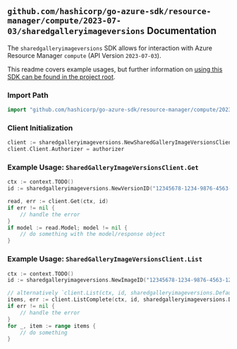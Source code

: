 
## `github.com/hashicorp/go-azure-sdk/resource-manager/compute/2023-07-03/sharedgalleryimageversions` Documentation

The `sharedgalleryimageversions` SDK allows for interaction with Azure Resource Manager `compute` (API Version `2023-07-03`).

This readme covers example usages, but further information on [using this SDK can be found in the project root](https://github.com/hashicorp/go-azure-sdk/tree/main/docs).

### Import Path

```go
import "github.com/hashicorp/go-azure-sdk/resource-manager/compute/2023-07-03/sharedgalleryimageversions"
```


### Client Initialization

```go
client := sharedgalleryimageversions.NewSharedGalleryImageVersionsClientWithBaseURI("https://management.azure.com")
client.Client.Authorizer = authorizer
```


### Example Usage: `SharedGalleryImageVersionsClient.Get`

```go
ctx := context.TODO()
id := sharedgalleryimageversions.NewVersionID("12345678-1234-9876-4563-123456789012", "location", "galleryUniqueName", "galleryImageName", "galleryImageVersionName")

read, err := client.Get(ctx, id)
if err != nil {
	// handle the error
}
if model := read.Model; model != nil {
	// do something with the model/response object
}
```


### Example Usage: `SharedGalleryImageVersionsClient.List`

```go
ctx := context.TODO()
id := sharedgalleryimageversions.NewImageID("12345678-1234-9876-4563-123456789012", "location", "galleryUniqueName", "galleryImageName")

// alternatively `client.List(ctx, id, sharedgalleryimageversions.DefaultListOperationOptions())` can be used to do batched pagination
items, err := client.ListComplete(ctx, id, sharedgalleryimageversions.DefaultListOperationOptions())
if err != nil {
	// handle the error
}
for _, item := range items {
	// do something
}
```
